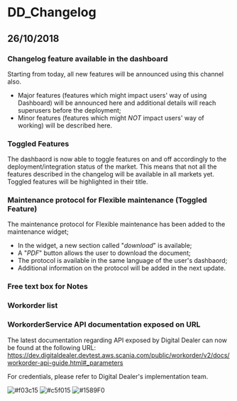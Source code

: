# DD_Changelog
## 26/10/2018
### Changelog feature available in the dashboard
Starting from today, all new features will be announced using this channel also.
- Major features (features which might impact users' way of using Dashboard) will be announced here and additional details will reach superusers before the deployment;
- Minor features (features which might *NOT* impact users' way of working) will be described here.

### Toggled Features
The dashbaord is now able to toggle features on and off accordingly to the deployment/integration status of the market. 
This means that not all the features described in the changelog will be available in all markets yet.
Toggled features will be highlighted in their title.

### Maintenance protocol for Flexible maintenance (Toggled Feature)
The maintenance protocol for Flexible maintenance has been added to the maintenance widget;
- In the widget, a new section called "*download*" is available;
- A "*PDF*" button allows the user to download the document;
- The protocol is available in the same language of the user's dashbaord;
- Additional information on the protocol will be added in the next update.

### Free text box for Notes
### Workorder list

### WorkorderService API documentation exposed on URL
The latest documentation regarding API exposed by Digital Dealer can now be found at the following URL:
https://dev.digitaldealer.devtest.aws.scania.com/public/workorder/v2/docs/workorder-api-guide.html#_parameters
 
For credentials, please refer to Digital Dealer's implementation team.

![#f03c15](https://placehold.it/15/f03c15/000000?text=+) 
![#c5f015](https://placehold.it/15/c5f015/000000?text=+)
![#1589F0](https://placehold.it/15/1589F0/000000?text=+)
